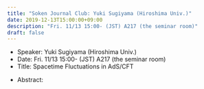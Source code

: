 ```yaml
---
title: "Soken Journal Club: Yuki Sugiyama (Hiroshima Univ.)"
date: 2019-12-13T15:00:00+09:00
description: "Fri. 11/13 15:00- (JST) A217 (the seminar room)"
draft: false
---
```


- Speaker:
Yuki Sugiyama (Hiroshima Univ.)
- Date:
Fri. 11/13 15:00- (JST) A217 (the seminar room)
- Title:
Spacetime Fluctuations in AdS/CFT

<!--more-->

- Abstract:

